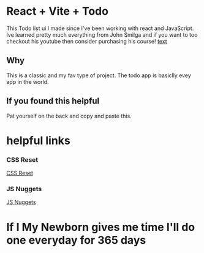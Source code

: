 # React + Vite + Todo

This Todo list ui I made since I've been working with react and JavaScript. Ive learned pretty much everything from John Smilga and if you want to too checkout his youtube then consider purchasing his course! [text](https://www.codingaddict.io/)


## Why
This is a classic and my fav type of project. The todo app is basiclly evey app in the world. 


## If you found this helpful 
Pat yourself on the back and copy and paste this. 

# helpful links
### CSS Reset
[CSS Reset](https://www.joshwcomeau.com/css/custom-css-reset/)
### JS Nuggets
[JS Nuggets](https://www.youtube.com/playlist?list=PLnHJACx3NwAfRUcuKaYhZ6T5NRIpzgNGJ)

# If I My Newborn gives me time I'll do one everyday for 365 days